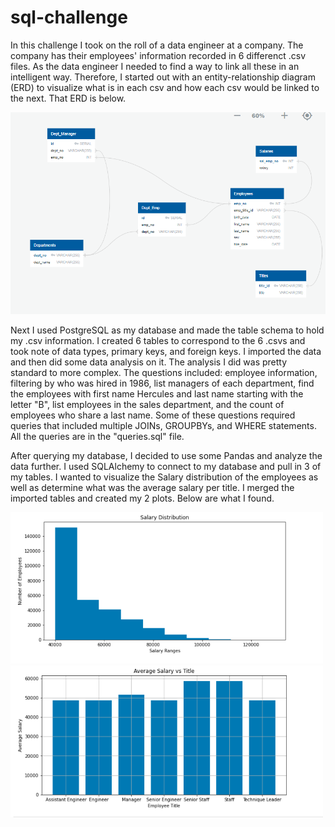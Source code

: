 # sql-challenge

In this challenge I took on the roll of a data engineer at a company. The company has their employees' information recorded in 6 differenct .csv files. As the data engineer I needed to find a way to link all these in an intelligent way. Therefore, I started out with an entity-relationship diagram (ERD) to visualize what is in each csv and how each csv would be linked to the next. That ERD is below. 

<img src="/Images/erd_v5.png" width="800">

Next I used PostgreSQL as my database and made the table schema to hold my .csv information. I created 6 tables to correspond to the 6 .csvs and took note of data types, primary keys, and foreign keys. I imported the data and then did some data analysis on it. The analysis I did was pretty standard to more complex. The questions included: employee information, filtering by who was hired in 1986, list managers of each department, find the employees with first name Hercules and last name starting with the letter "B", list employees in the sales department, and the count of employees who share a last name. Some of these questions required queries that included multiple JOINs, GROUPBYs, and WHERE statements. All the queries are in the "queries.sql" file. 

After querying my database, I decided to use some Pandas and analyze the data further. I used SQLAlchemy to connect to my database and pull in 3 of my tables. I wanted to visualize the Salary distribution of the employees as well as determine what was the average salary per title. I merged the imported tables and created my 2 plots. Below are what I found. 

<img src="/Images/sal_dist.png" width="500">

<img src="/Images/avg_sal.png" width="500">
